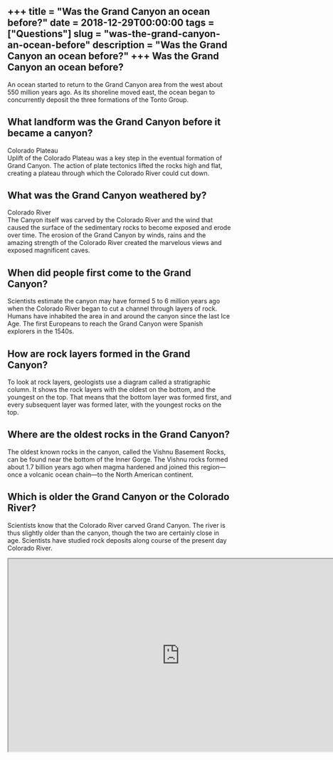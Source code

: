 +++
title = "Was the Grand Canyon an ocean before?"
date = 2018-12-29T00:00:00
tags = ["Questions"]
slug = "was-the-grand-canyon-an-ocean-before"
description = "Was the Grand Canyon an ocean before?"
+++
Was the Grand Canyon an ocean before?
-------------------------------------

An ocean started to return to the Grand Canyon area from the west about 550 million years ago. As its shoreline moved east, the ocean began to concurrently deposit the three formations of the Tonto Group.

What landform was the Grand Canyon before it became a canyon?
-------------------------------------------------------------

Colorado Plateau  
Uplift of the Colorado Plateau was a key step in the eventual formation of Grand Canyon. The action of plate tectonics lifted the rocks high and flat, creating a plateau through which the Colorado River could cut down.

What was the Grand Canyon weathered by?
---------------------------------------

Colorado River  
The Canyon itself was carved by the Colorado River and the wind that caused the surface of the sedimentary rocks to become exposed and erode over time. The erosion of the Grand Canyon by winds, rains and the amazing strength of the Colorado River created the marvelous views and exposed magnificent caves.

When did people first come to the Grand Canyon?
-----------------------------------------------

Scientists estimate the canyon may have formed 5 to 6 million years ago when the Colorado River began to cut a channel through layers of rock. Humans have inhabited the area in and around the canyon since the last Ice Age. The first Europeans to reach the Grand Canyon were Spanish explorers in the 1540s.

How are rock layers formed in the Grand Canyon?
-----------------------------------------------

To look at rock layers, geologists use a diagram called a stratigraphic column. It shows the rock layers with the oldest on the bottom, and the youngest on the top. That means that the bottom layer was formed first, and every subsequent layer was formed later, with the youngest rocks on the top.

Where are the oldest rocks in the Grand Canyon?
-----------------------------------------------

The oldest known rocks in the canyon, called the Vishnu Basement Rocks, can be found near the bottom of the Inner Gorge. The Vishnu rocks formed about 1.7 billion years ago when magma hardened and joined this region—once a volcanic ocean chain—to the North American continent.

Which is older the Grand Canyon or the Colorado River?
------------------------------------------------------

Scientists know that the Colorado River carved Grand Canyon. The river is thus slightly older than the canyon, though the two are certainly close in age. Scientists have studied rock deposits along course of the present day Colorado River.

<iframe allow="accelerometer; autoplay; clipboard-write; encrypted-media; gyroscope; picture-in-picture" allowfullscreen="" class="__youtube_prefs__  epyt-is-override  no-lazyload" data-no-lazy="1" data-origheight="433" data-origwidth="770" data-skipgform_ajax_framebjll="" height="433" id="_ytid_47291" loading="lazy" src="https://www.youtube.com/embed/t6IBg4Srb6E?enablejsapi=1&autoplay=0&cc_load_policy=0&cc_lang_pref=&iv_load_policy=1&loop=0&modestbranding=0&rel=1&fs=1&playsinline=0&autohide=2&theme=dark&color=red&controls=1&" title="YouTube player" width="770"></iframe>